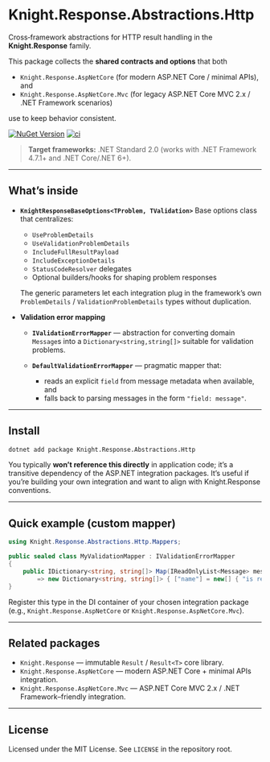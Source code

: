 # Knight.Response.Abstractions.Http

Cross‑framework abstractions for HTTP result handling in the **Knight.Response** family.

This package collects the **shared contracts and options** that both

* `Knight.Response.AspNetCore` (for modern ASP.NET Core / minimal APIs), and
* `Knight.Response.AspNetCore.Mvc` (for legacy ASP.NET Core MVC 2.x / .NET Framework scenarios)

use to keep behavior consistent.

[![NuGet Version](https://img.shields.io/nuget/v/Knight.Response.Abstraction.Http.svg)](https://www.nuget.org/packages/Knight.Response.Abstractions.Http)
[![ci](https://github.com/KnightBadaru/Knight.Response/actions/workflows/ci.yml/badge.svg)](https://github.com/KnightBadaru/Knight.Response/actions/workflows/ci.yml)

> **Target frameworks:** .NET Standard 2.0 (works with .NET Framework 4.7.1+ and .NET Core/.NET 6+).

---

## What’s inside

* **`KnightResponseBaseOptions<TProblem, TValidation>`**
  Base options class that centralizes:

    * `UseProblemDetails`
    * `UseValidationProblemDetails`
    * `IncludeFullResultPayload`
    * `IncludeExceptionDetails`
    * `StatusCodeResolver` delegates
    * Optional builders/hooks for shaping problem responses

  The generic parameters let each integration plug in the framework’s
  own `ProblemDetails` / `ValidationProblemDetails` types without duplication.

* **Validation error mapping**

    * **`IValidationErrorMapper`** — abstraction for converting domain `Message`s
      into a `Dictionary<string,string[]>` suitable for validation problems.
    * **`DefaultValidationErrorMapper`** — pragmatic mapper that:

        * reads an explicit `field` from message metadata when available, and
        * falls back to parsing messages in the form `"field: message"`.

---

## Install

```bash
dotnet add package Knight.Response.Abstractions.Http
```

You typically **won’t reference this directly** in application code; it’s a
transitive dependency of the ASP.NET integration packages. It’s useful if you’re
building your own integration and want to align with Knight.Response conventions.

---

## Quick example (custom mapper)

```csharp
using Knight.Response.Abstractions.Http.Mappers;

public sealed class MyValidationMapper : IValidationErrorMapper
{
    public IDictionary<string, string[]> Map(IReadOnlyList<Message> messages)
        => new Dictionary<string, string[]> { ["name"] = new[] { "is required" } };
}
```

Register this type in the DI container of your chosen integration package
(e.g., `Knight.Response.AspNetCore` or `Knight.Response.AspNetCore.Mvc`).

---

## Related packages

* `Knight.Response` — immutable `Result` / `Result<T>` core library.
* `Knight.Response.AspNetCore` — modern ASP.NET Core + minimal APIs integration.
* `Knight.Response.AspNetCore.Mvc` — ASP.NET Core MVC 2.x / .NET Framework–friendly integration.

---

## License

Licensed under the MIT License. See `LICENSE` in the repository root.
